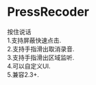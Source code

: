 # PressRecoder
按住说话
  <br>1.支持屏蔽快速点击.
  <br>2.支持手指滑出取消录音.
  <br>3.支持手指滑出区域监听.
  <br>4.可以自定义UI.
  <br>5.兼容2.3+.

